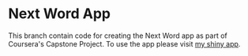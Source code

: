# Next Word App

This branch contain code for creating the Next Word app as part of Coursera's Capstone Project. To use the app please visit [my shiny app](jagustin.shinyapps.io/next_word_final/).